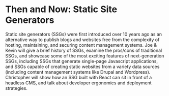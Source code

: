 # Then and Now: Static Site Generators

Static site generators (SSGs) were first introduced over 10 years ago as an alternative way to publish blogs and websites free from the complexity of hosting, maintaining, and securing content management systems. Joe & Kevin will give a brief history of SSGs, examine the pros/cons of traditional SSGs, and showcase some of the most exciting features of next-generation SSGs, including SSGs that generate single-page Javascript applications, and SSGs capable of creating static websites from a variety data sources (including content management systems like Drupal and Wordpress). Christopher will show how an SSG built with React can sit in front of a headless CMS, and talk about developer ergonomics and deployment strategies.
